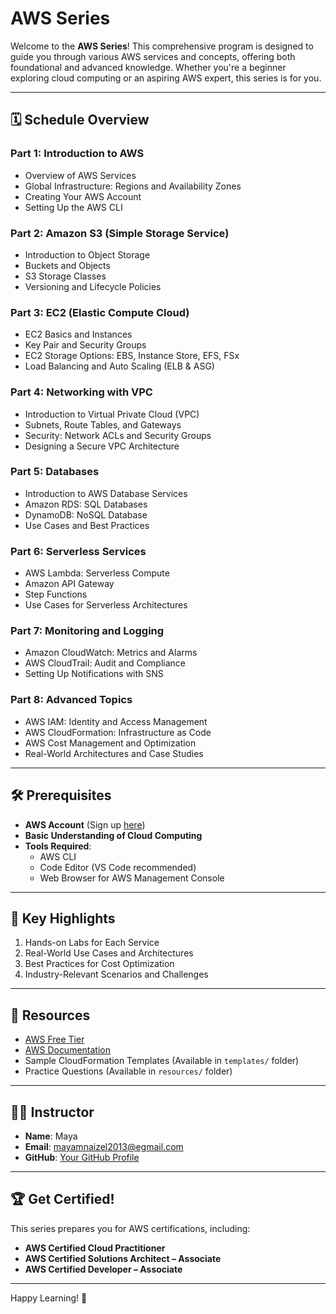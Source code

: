 # AWS Series

Welcome to the **AWS Series**! This comprehensive program is designed to guide you through various AWS services and concepts, offering both foundational and advanced knowledge. Whether you're a beginner exploring cloud computing or an aspiring AWS expert, this series is for you.

---

## 🗓️ Schedule Overview

### **Part 1: Introduction to AWS**
- Overview of AWS Services
- Global Infrastructure: Regions and Availability Zones
- Creating Your AWS Account
- Setting Up the AWS CLI

### **Part 2: Amazon S3 (Simple Storage Service)**
- Introduction to Object Storage
- Buckets and Objects
- S3 Storage Classes
- Versioning and Lifecycle Policies

### **Part 3: EC2 (Elastic Compute Cloud)**
- EC2 Basics and Instances
- Key Pair and Security Groups
- EC2 Storage Options: EBS, Instance Store, EFS, FSx
- Load Balancing and Auto Scaling (ELB & ASG)

### **Part 4: Networking with VPC**
- Introduction to Virtual Private Cloud (VPC)
- Subnets, Route Tables, and Gateways
- Security: Network ACLs and Security Groups
- Designing a Secure VPC Architecture

### **Part 5: Databases**
- Introduction to AWS Database Services
- Amazon RDS: SQL Databases
- DynamoDB: NoSQL Database
- Use Cases and Best Practices

### **Part 6: Serverless Services**
- AWS Lambda: Serverless Compute
- Amazon API Gateway
- Step Functions
- Use Cases for Serverless Architectures

### **Part 7: Monitoring and Logging**
- Amazon CloudWatch: Metrics and Alarms
- AWS CloudTrail: Audit and Compliance
- Setting Up Notifications with SNS

### **Part 8: Advanced Topics**
- AWS IAM: Identity and Access Management
- AWS CloudFormation: Infrastructure as Code
- AWS Cost Management and Optimization
- Real-World Architectures and Case Studies

---

## 🛠️ Prerequisites

- **AWS Account** (Sign up [here](https://aws.amazon.com/))
- **Basic Understanding of Cloud Computing**
- **Tools Required**:
  - AWS CLI
  - Code Editor (VS Code recommended)
  - Web Browser for AWS Management Console

---

## 🌟 Key Highlights
1. Hands-on Labs for Each Service
2. Real-World Use Cases and Architectures
3. Best Practices for Cost Optimization
4. Industry-Relevant Scenarios and Challenges

---

## 📂 Resources

- [AWS Free Tier](https://aws.amazon.com/free)
- [AWS Documentation](https://docs.aws.amazon.com/)
- Sample CloudFormation Templates (Available in `templates/` folder)
- Practice Questions (Available in `resources/` folder)

---

## 👩‍💻 Instructor

- **Name**: Maya
- **Email**: mayamnaizel2013@egmail.com
- **GitHub**: [Your GitHub Profile](https://github.com/mayamnaizel)

---

## 🏆 Get Certified!

This series prepares you for AWS certifications, including:
- **AWS Certified Cloud Practitioner**
- **AWS Certified Solutions Architect – Associate**
- **AWS Certified Developer – Associate**

---

Happy Learning! 🚀
